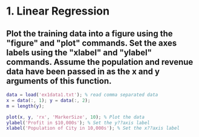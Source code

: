 # 1. Linear Regression #

## Plot the training data into a figure using the "figure" and "plot" commands. Set the axes labels using the "xlabel" and "ylabel" commands. Assume the population and revenue data have been passed in as the x and y arguments of this function. ##

```matlab
data = load('ex1data1.txt'); % read comma separated data
x = data(:, 1); y = data(:, 2);
m = length(y);

plot(x, y, 'rx', 'MarkerSize', 10); % Plot the data
ylabel('Profit in $10,000s'); % Set the y??axis label
xlabel('Population of City in 10,000s'); % Set the x??axis label
```


